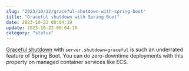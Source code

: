 ```yaml
---
slug: "2023/10/22/graceful-shutdown-with-spring-boot"
title: "Graceful shutdown with Spring Boot"
date: 2023-10-22 00:04:19
update: 2023-10-22 00:04:19
category: "status"
---
```


[Graceful shutdown](https://docs.spring.io/spring-boot/docs/current/reference/htmlsingle/#web.graceful-shutdown) with `server.shutdown=graceful` is such an underrated feature of Spring Boot. You can do zero-downtime deployments with this property on managed container services like ECS.
